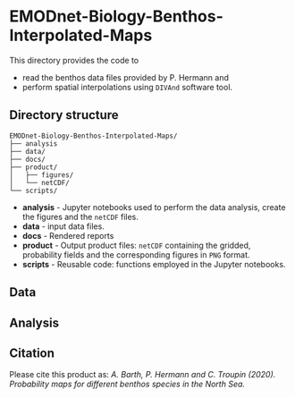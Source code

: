# EMODnet-Biology-Benthos-Interpolated-Maps

This directory provides the code to
* read the benthos data files provided by P. Hermann and
* perform spatial interpolations using `DIVAnd` software tool.

## Directory structure

```
EMODnet-Biology-Benthos-Interpolated-Maps/
├── analysis
├── data/
├── docs/
├── product/
│   ├── figures/
│   └── netCDF/
└── scripts/
```

* **analysis** - Jupyter notebooks used to perform the data analysis, create the figures and the `netCDF` files.
* **data** - input data files.
* **docs** - Rendered reports
* **product** - Output product files: `netCDF` containing the gridded, probability fields and the corresponding figures in `PNG` format.
* **scripts** - Reusable code: functions employed in the Jupyter notebooks.

## Data


## Analysis


## Citation

Please cite this product as:
*A. Barth, P. Hermann and C. Troupin (2020). Probability maps
for different benthos species in the North Sea.*
